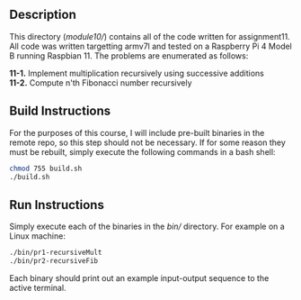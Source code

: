 ## Description

This directory (*module10/*) contains all of the code written for assignment11. All code was written targetting armv7l and tested on a Raspberry Pi 4 Model B running Raspbian 11. The problems are enumerated as follows:

**11-1.** Implement multiplication recursively using successive additions   
**11-2.** Compute n'th Fibonacci number recursively  

## Build Instructions

For the purposes of this course, I will include pre-built binaries in the remote repo, so this step should not be necessary. If for some reason they must be rebuilt, simply execute the following commands in a bash shell:

```bash
chmod 755 build.sh
./build.sh
```

## Run Instructions

Simply execute each of the binaries in the *bin/* directory. For example on a Linux machine:

```bash
./bin/pr1-recursiveMult
./bin/pr2-recursiveFib
```

Each binary should print out an example input-output sequence to the active terminal.
